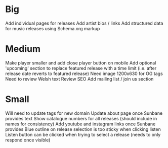 # Big
Add individual pages for releases
Add artist bios / links
Add structured data for music releases using Schema.org markup

# Medium
Make player smaller and add close player button on mobile
Add optional 'upcoming' section to replace featured release with a time limit (i.e. after release date reverts to featured release) 
Need image 1200x630 for OG tags
Need to review Welsh text
Review SEO
Add mailing list / join us section

# Small
Will need to update tags for new domain
Update about page once Sunbane provides text
Show catalogue numbers for all releases (should include in names for consistency)
Add youtube and instagram links once Sunbane provides
Blue outline on release selection is too sticky when clicking listen
Listen button can be clicked when trying to select a release (needs to only respond once visible) 
